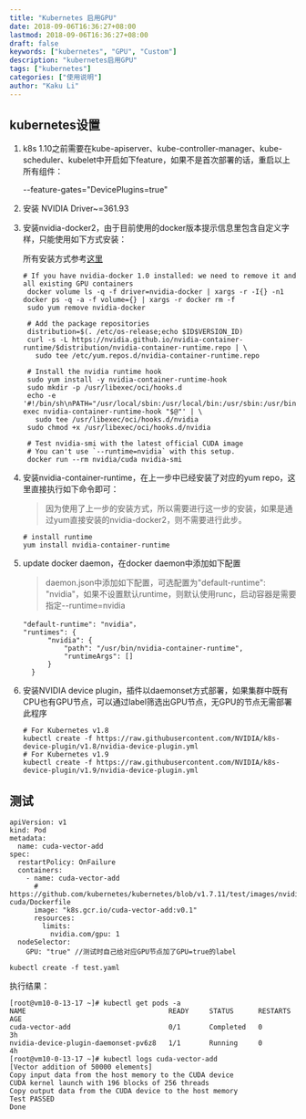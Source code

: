 ```yaml
---
title: "Kubernetes 启用GPU"
date: 2018-09-06T16:36:27+08:00
lastmod: 2018-09-06T16:36:27+08:00
draft: false
keywords: ["kubernetes", "GPU", "Custom"]
description: "kubernetes启用GPU"
tags: ["kubernetes"]
categories: ["使用说明"]
author: "Kaku Li"
---
```


## kubernetes设置

1. k8s 1.10之前需要在kube-apiserver、kube-controller-manager、kube-scheduler、kubelet中开启如下feature，如果不是首次部署的话，重启以上所有组件：

     --feature-gates="DevicePlugins=true"

2. 安装 NVIDIA Driver~=361.93

3. 安装nvidia-docker2，由于目前使用的docker版本提示信息里包含自定义字样，只能使用如下方式安装：

     所有安装方式参考[这里](https://github.com/NVIDIA/nvidia-docker)

     ```
   # If you have nvidia-docker 1.0 installed: we need to remove it and all existing GPU containers
      docker volume ls -q -f driver=nvidia-docker | xargs -r -I{} -n1 docker ps -q -a -f volume={} | xargs -r docker rm -f
      sudo yum remove nvidia-docker
      
      # Add the package repositories
      distribution=$(. /etc/os-release;echo $ID$VERSION_ID)
      curl -s -L https://nvidia.github.io/nvidia-container-runtime/$distribution/nvidia-container-runtime.repo | \
        sudo tee /etc/yum.repos.d/nvidia-container-runtime.repo
      
      # Install the nvidia runtime hook
      sudo yum install -y nvidia-container-runtime-hook
      sudo mkdir -p /usr/libexec/oci/hooks.d
      echo -e '#!/bin/sh\nPATH="/usr/local/sbin:/usr/local/bin:/usr/sbin:/usr/bin:/sbin:/bin" exec nvidia-container-runtime-hook "$@"' | \
        sudo tee /usr/libexec/oci/hooks.d/nvidia
      sudo chmod +x /usr/libexec/oci/hooks.d/nvidia
      
      # Test nvidia-smi with the latest official CUDA image
      # You can't use `--runtime=nvidia` with this setup.
      docker run --rm nvidia/cuda nvidia-smi
   ```

4. 安装nvidia-container-runtime，在上一步中已经安装了对应的yum repo，这里直接执行如下命令即可：

     > 因为使用了上一步的安装方式，所以需要进行这一步的安装，如果是通过yum直接安装的nvidia-docker2，则不需要进行此步。

    ```shell
   # install runtime
   yum install nvidia-container-runtime
   ```

5. update docker daemon，在docker daemon中添加如下配置

     > daemon.json中添加如下配置，可选配置为"default-runtime": "nvidia"，如果不设置默认runtime，则默认使用runc，启动容器是需要指定--runtime=nvidia

     ```shell
   "default-runtime": "nvidia"，
   "runtimes": {
           "nvidia": {
               "path": "/usr/bin/nvidia-container-runtime",
               "runtimeArgs": []
           }
       }
   ```

6. 安装NVIDIA device plugin，插件以daemonset方式部署，如果集群中既有CPU也有GPU节点，可以通过label筛选出GPU节点，无GPU的节点无需部署此程序

     ```shell
   # For Kubernetes v1.8
   kubectl create -f https://raw.githubusercontent.com/NVIDIA/k8s-device-plugin/v1.8/nvidia-device-plugin.yml
   # For Kubernetes v1.9
   kubectl create -f https://raw.githubusercontent.com/NVIDIA/k8s-device-plugin/v1.9/nvidia-device-plugin.yml
   ```

## 测试

   ```shell
   apiVersion: v1
   kind: Pod
   metadata:
     name: cuda-vector-add
   spec:
     restartPolicy: OnFailure
     containers:
       - name: cuda-vector-add
         # https://github.com/kubernetes/kubernetes/blob/v1.7.11/test/images/nvidia-cuda/Dockerfile
         image: "k8s.gcr.io/cuda-vector-add:v0.1"
         resources:
           limits:
             nvidia.com/gpu: 1
     nodeSelector:
       GPU: "true" //测试时自己给对应GPU节点加了GPU=true的label
       
   kubectl create -f test.yaml
   ```

   执行结果：

   ```shell
   [root@vm10-0-13-17 ~]# kubectl get pods -a
   NAME                                   READY     STATUS      RESTARTS   AGE
   cuda-vector-add                        0/1       Completed   0          3h
   nvidia-device-plugin-daemonset-pv6z8   1/1       Running     0          4h
   [root@vm10-0-13-17 ~]# kubectl logs cuda-vector-add
   [Vector addition of 50000 elements]
   Copy input data from the host memory to the CUDA device
   CUDA kernel launch with 196 blocks of 256 threads
   Copy output data from the CUDA device to the host memory
   Test PASSED
   Done
   ```
